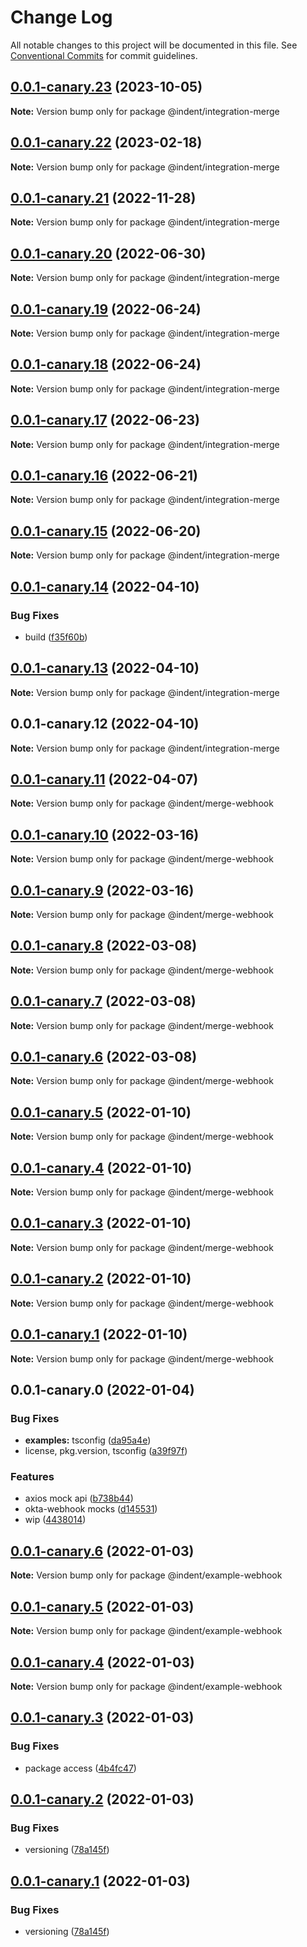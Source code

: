 # Change Log

All notable changes to this project will be documented in this file.
See [Conventional Commits](https://conventionalcommits.org) for commit guidelines.

## [0.0.1-canary.23](https://github.com/indentapis/integrations/compare/@indent/integration-merge@0.0.1-canary.22...@indent/integration-merge@0.0.1-canary.23) (2023-10-05)

**Note:** Version bump only for package @indent/integration-merge





## [0.0.1-canary.22](https://github.com/indentapis/integrations/compare/@indent/integration-merge@0.0.1-canary.21...@indent/integration-merge@0.0.1-canary.22) (2023-02-18)

**Note:** Version bump only for package @indent/integration-merge





## [0.0.1-canary.21](https://github.com/indentapis/integrations/compare/@indent/integration-merge@0.0.1-canary.20...@indent/integration-merge@0.0.1-canary.21) (2022-11-28)

**Note:** Version bump only for package @indent/integration-merge





## [0.0.1-canary.20](https://github.com/indentapis/integrations/compare/@indent/integration-merge@0.0.1-canary.19...@indent/integration-merge@0.0.1-canary.20) (2022-06-30)

**Note:** Version bump only for package @indent/integration-merge





## [0.0.1-canary.19](https://github.com/indentapis/integrations/compare/@indent/integration-merge@0.0.1-canary.18...@indent/integration-merge@0.0.1-canary.19) (2022-06-24)

**Note:** Version bump only for package @indent/integration-merge





## [0.0.1-canary.18](https://github.com/indentapis/integrations/compare/@indent/integration-merge@0.0.1-canary.17...@indent/integration-merge@0.0.1-canary.18) (2022-06-24)

**Note:** Version bump only for package @indent/integration-merge





## [0.0.1-canary.17](https://github.com/indentapis/integrations/compare/@indent/integration-merge@0.0.1-canary.16...@indent/integration-merge@0.0.1-canary.17) (2022-06-23)

**Note:** Version bump only for package @indent/integration-merge





## [0.0.1-canary.16](https://github.com/indentapis/integrations/compare/@indent/integration-merge@0.0.1-canary.15...@indent/integration-merge@0.0.1-canary.16) (2022-06-21)

**Note:** Version bump only for package @indent/integration-merge





## [0.0.1-canary.15](https://github.com/indentapis/integrations/compare/@indent/integration-merge@0.0.1-canary.14...@indent/integration-merge@0.0.1-canary.15) (2022-06-20)

**Note:** Version bump only for package @indent/integration-merge





## [0.0.1-canary.14](https://github.com/indentapis/integrations/compare/@indent/integration-merge@0.0.1-canary.13...@indent/integration-merge@0.0.1-canary.14) (2022-04-10)


### Bug Fixes

* build ([f35f60b](https://github.com/indentapis/integrations/commit/f35f60be6050a9f50ae5617be3583c6454e0d5d9))





## [0.0.1-canary.13](https://github.com/indentapis/integrations/compare/@indent/integration-merge@0.0.1-canary.12...@indent/integration-merge@0.0.1-canary.13) (2022-04-10)

**Note:** Version bump only for package @indent/integration-merge





## 0.0.1-canary.12 (2022-04-10)

**Note:** Version bump only for package @indent/integration-merge





## [0.0.1-canary.11](https://github.com/indentapis/integrations/compare/@indent/merge-webhook@0.0.1-canary.10...@indent/merge-webhook@0.0.1-canary.11) (2022-04-07)

**Note:** Version bump only for package @indent/merge-webhook





## [0.0.1-canary.10](https://github.com/indentapis/integrations/compare/@indent/merge-webhook@0.0.1-canary.9...@indent/merge-webhook@0.0.1-canary.10) (2022-03-16)

**Note:** Version bump only for package @indent/merge-webhook





## [0.0.1-canary.9](https://github.com/indentapis/integrations/compare/@indent/merge-webhook@0.0.1-canary.8...@indent/merge-webhook@0.0.1-canary.9) (2022-03-16)

**Note:** Version bump only for package @indent/merge-webhook





## [0.0.1-canary.8](https://github.com/indentapis/integrations/compare/@indent/merge-webhook@0.0.1-canary.7...@indent/merge-webhook@0.0.1-canary.8) (2022-03-08)

**Note:** Version bump only for package @indent/merge-webhook





## [0.0.1-canary.7](https://github.com/indentapis/integrations/compare/@indent/merge-webhook@0.0.1-canary.6...@indent/merge-webhook@0.0.1-canary.7) (2022-03-08)

**Note:** Version bump only for package @indent/merge-webhook





## [0.0.1-canary.6](https://github.com/indentapis/integrations/compare/@indent/merge-webhook@0.0.1-canary.5...@indent/merge-webhook@0.0.1-canary.6) (2022-03-08)

**Note:** Version bump only for package @indent/merge-webhook





## [0.0.1-canary.5](https://github.com/indentapis/integrations/compare/@indent/merge-webhook@0.0.1-canary.4...@indent/merge-webhook@0.0.1-canary.5) (2022-01-10)

**Note:** Version bump only for package @indent/merge-webhook





## [0.0.1-canary.4](https://github.com/indentapis/integrations/compare/@indent/merge-webhook@0.0.1-canary.3...@indent/merge-webhook@0.0.1-canary.4) (2022-01-10)

**Note:** Version bump only for package @indent/merge-webhook





## [0.0.1-canary.3](https://github.com/indentapis/integrations/compare/@indent/merge-webhook@0.0.1-canary.2...@indent/merge-webhook@0.0.1-canary.3) (2022-01-10)

**Note:** Version bump only for package @indent/merge-webhook





## [0.0.1-canary.2](https://github.com/indentapis/integrations/compare/@indent/merge-webhook@0.0.1-canary.1...@indent/merge-webhook@0.0.1-canary.2) (2022-01-10)

**Note:** Version bump only for package @indent/merge-webhook





## [0.0.1-canary.1](https://github.com/indentapis/integrations/compare/@indent/merge-webhook@0.0.1-canary.0...@indent/merge-webhook@0.0.1-canary.1) (2022-01-10)

**Note:** Version bump only for package @indent/merge-webhook





## 0.0.1-canary.0 (2022-01-04)


### Bug Fixes

* **examples:** tsconfig ([da95a4e](https://github.com/indentapis/integrations/commit/da95a4ef0a7e922bf362bac6d243a25cd059268b))
* license, pkg.version, tsconfig ([a39f97f](https://github.com/indentapis/integrations/commit/a39f97fdec58b3dbe34f87eedf6e74ea67a75c58))


### Features

* axios mock api ([b738b44](https://github.com/indentapis/integrations/commit/b738b4452cb58ec94a0c7b31111c87a269704260))
* okta-webhook mocks ([d145531](https://github.com/indentapis/integrations/commit/d1455319f2f30b5b986224b63d60ceb59dfff389))
* wip ([4438014](https://github.com/indentapis/integrations/commit/44380142e6bf6a6ec8951f2f977ab0d05dbbed41))





## [0.0.1-canary.6](https://github.com/indentapis/integrations/compare/@indent/example-webhook@0.0.1-canary.5...@indent/example-webhook@0.0.1-canary.6) (2022-01-03)

**Note:** Version bump only for package @indent/example-webhook





## [0.0.1-canary.5](https://github.com/indentapis/integrations/compare/@indent/example-webhook@0.0.1-canary.4...@indent/example-webhook@0.0.1-canary.5) (2022-01-03)

**Note:** Version bump only for package @indent/example-webhook





## [0.0.1-canary.4](https://github.com/indentapis/integrations/compare/@indent/example-webhook@0.0.1-canary.3...@indent/example-webhook@0.0.1-canary.4) (2022-01-03)

**Note:** Version bump only for package @indent/example-webhook





## [0.0.1-canary.3](https://github.com/indentapis/integrations/compare/@indent/example-webhook@0.0.1-canary.2...@indent/example-webhook@0.0.1-canary.3) (2022-01-03)


### Bug Fixes

* package access ([4b4fc47](https://github.com/indentapis/integrations/commit/4b4fc47e037c49ddb79076d8d35acc438d6ef01b))





## [0.0.1-canary.2](https://github.com/indentapis/integrations/compare/@indent/example-webhook@0.0.1-canary.1...@indent/example-webhook@0.0.1-canary.2) (2022-01-03)


### Bug Fixes

* versioning ([78a145f](https://github.com/indentapis/integrations/commit/78a145fb78c0e934c292bb3446f44dce0860390f))





## [0.0.1-canary.1](https://github.com/indentapis/integrations/compare/@indent/example-webhook@0.0.1-canary.1...@indent/example-webhook@0.0.1-canary.1) (2022-01-03)


### Bug Fixes

* versioning ([78a145f](https://github.com/indentapis/integrations/commit/78a145fb78c0e934c292bb3446f44dce0860390f))

